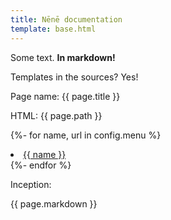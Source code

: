 ```yaml
---
title: Nēnē documentation
template: base.html
---
```


Some text. **In markdown!**

Templates in the sources? Yes!

Page name: {{ page.title }}

HTML: {{ page.path }}

{%- for name, url in config.menu %}
<li class="nav-item">
  <a class="nav-link" href="{{ url }}">{{ name }}</a>
</li>
{%- endfor %}

Inception:

{{ page.markdown }}
